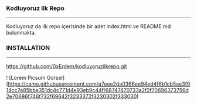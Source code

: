### Kodluyoruz Ilk Repo
-------------------------------
Kodluyoruz da ilk repo içerisinde bir adet index.html ve README.md bulunmakta.
### INSTALLATION
--------------------------------
https://github.com/0xErdem/kodluyoruzilkrepo.git

! [Lorem Picsum Gorsel] (https://camo.githubusercontent.com/a7eee2da0366ee94ed4f6b1cb5ae3f914cc7e85bbe351dc4c771d4e93eb9c44f/68747470733a2f2f70696373756d2e70686f746f732f69642f3233372f3230302f333030)